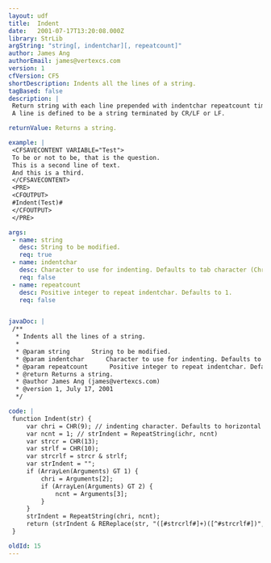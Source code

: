 ```yaml
---
layout: udf
title:  Indent
date:   2001-07-17T13:20:08.000Z
library: StrLib
argString: "string[, indentchar][, repeatcount]"
author: James Ang
authorEmail: james@vertexcs.com
version: 1
cfVersion: CF5
shortDescription: Indents all the lines of a string.
tagBased: false
description: |
 Return string with each line prepended with indentchar repeatcount times. This function could be useful for formatting in CFMAIL or PRE tags. 
 A line is defined to be a string terminated by CR/LF or LF.

returnValue: Returns a string.

example: |
 <CFSAVECONTENT VARIABLE="Test">
 To be or not to be, that is the question.
 This is a second line of text.
 And this is a third.
 </CFSAVECONTENT>
 <PRE>
 <CFOUTPUT>
 #Indent(Test)#
 </CFOUTPUT>
 </PRE>

args:
 - name: string
   desc: String to be modified.
   req: true
 - name: indentchar
   desc: Character to use for indenting. Defaults to tab character (Chr(9)).
   req: false
 - name: repeatcount
   desc: Positive integer to repeat indentchar. Defaults to 1.
   req: false


javaDoc: |
 /**
  * Indents all the lines of a string.
  * 
  * @param string      String to be modified. 
  * @param indentchar      Character to use for indenting. Defaults to tab character (Chr(9)). 
  * @param repeatcount      Positive integer to repeat indentchar. Defaults to 1. 
  * @return Returns a string. 
  * @author James Ang (james@vertexcs.com) 
  * @version 1, July 17, 2001 
  */

code: |
 function Indent(str) {
     var chri = CHR(9); // indenting character. Defaults to horizontal tab
     var ncnt = 1; // strIndent = RepeatString(ichr, ncnt)
     var strcr = CHR(13);
     var strlf = CHR(10);
     var strcrlf = strcr & strlf;
     var strIndent = "";
     if (ArrayLen(Arguments) GT 1) {
         chri = Arguments[2];
         if (ArrayLen(Arguments) GT 2) {
             ncnt = Arguments[3];
         }
     }
     strIndent = RepeatString(chri, ncnt);
     return (strIndent & REReplace(str, "([#strcrlf#]+)([^#strcrlf#])", "\1#strIndent#\2", "ALL"));
 }

oldId: 15
---
```


